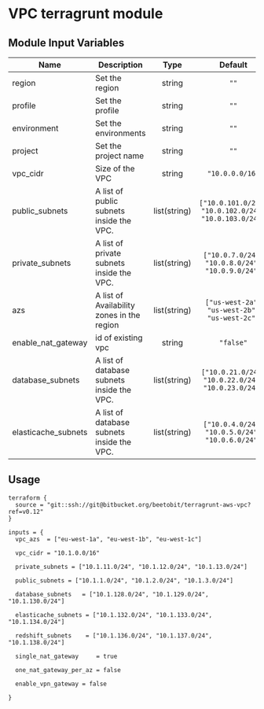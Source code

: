 # VPC terragrunt module

Module Input Variables
----------------------
| Name                      | Description                               | Type         | Default                                              |
|---------------------------|-------------------------------------------|:------------:|:----------------------------------------------------:|
| region                    | Set the region                            | string       | `""`                                                 |
| profile                   | Set the profile                           | string       | `""`                                                 |
| environment               | Set the environments                      | string       | `""`                                                 |
| project                   | Set the project name                      | string       | `""`                                                 |
| vpc_cidr                  | Size of the VPC                           | string       | `"10.0.0.0/16"`                                      |
| public_subnets            | A list of public subnets inside the VPC.  | list(string) | `["10.0.101.0/24", "10.0.102.0/24", "10.0.103.0/24"]`|
| private_subnets           | A list of private subnets inside the VPC. | list(string) | `["10.0.7.0/24", "10.0.8.0/24", "10.0.9.0/24"]`      |
| azs                       | A list of Availability zones in the region| list(string) | `["us-west-2a", "us-west-2b", "us-west-2c"]`         |
| enable_nat_gateway        | id of existing vpc                        | string       | `"false"`                                            |  
| database_subnets          | A list of database subnets inside the VPC.| list(string) | `["10.0.21.0/24", "10.0.22.0/24", "10.0.23.0/24"]`   |
| elasticache_subnets       | A list of database subnets inside the VPC.| list(string) | `["10.0.4.0/24", "10.0.5.0/24", "10.0.6.0/24"]`      |

Usage
-----
```hcl
terraform {
  source = "git::ssh://git@bitbucket.org/beetobit/terragrunt-aws-vpc?ref=v0.12"
}

inputs = {
  vpc_azs  = ["eu-west-1a", "eu-west-1b", "eu-west-1c"]
  
  vpc_cidr = "10.1.0.0/16"

  private_subnets = ["10.1.11.0/24", "10.1.12.0/24", "10.1.13.0/24"]

  public_subnets = ["10.1.1.0/24", "10.1.2.0/24", "10.1.3.0/24"]

  database_subnets   = ["10.1.128.0/24", "10.1.129.0/24", "10.1.130.0/24"]

  elasticache_subnets = ["10.1.132.0/24", "10.1.133.0/24", "10.1.134.0/24"]
  
  redshift_subnets    = ["10.1.136.0/24", "10.1.137.0/24", "10.1.138.0/24"]

  single_nat_gateway     = true
  
  one_nat_gateway_per_az = false
  
  enable_vpn_gateway = false

}
```